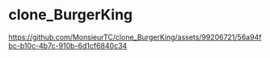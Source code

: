 # clone_BurgerKing

https://github.com/MonsieurTC/clone_BurgerKing/assets/99206721/56a94fbc-b10c-4b7c-910b-6d1cf6840c34

